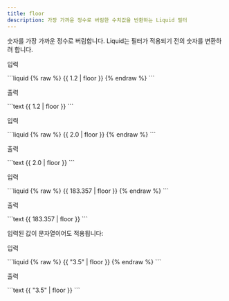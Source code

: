 ```yaml
---
title: floor
description: 가장 가까운 정수로 버림한 수치값을 반환하는 Liquid 필터
---
```


숫자를 가장 가까운 정수로 버림합니다. Liquid는 필터가 적용되기 전의 숫자를 변환하려 합니다.

<p class="code-label">입력</p>
```liquid
{% raw %}
{{ 1.2 | floor }}
{% endraw %}
```

<p class="code-label">출력</p>
```text
{{ 1.2 | floor }}
```

<p class="code-label">입력</p>
```liquid
{% raw %}
{{ 2.0 | floor }}
{% endraw %}
```

<p class="code-label">출력</p>
```text
{{ 2.0 | floor }}
```

<p class="code-label">입력</p>
```liquid
{% raw %}
{{ 183.357 | floor }}
{% endraw %}
```

<p class="code-label">출력</p>
```text
{{ 183.357 | floor }}
```

입력된 값이 문자열이어도 적용됩니다:

<p class="code-label">입력</p>
```liquid
{% raw %}
{{ "3.5" | floor }}
{% endraw %}
```

<p class="code-label">출력</p>
```text
{{ "3.5" | floor }}
```
